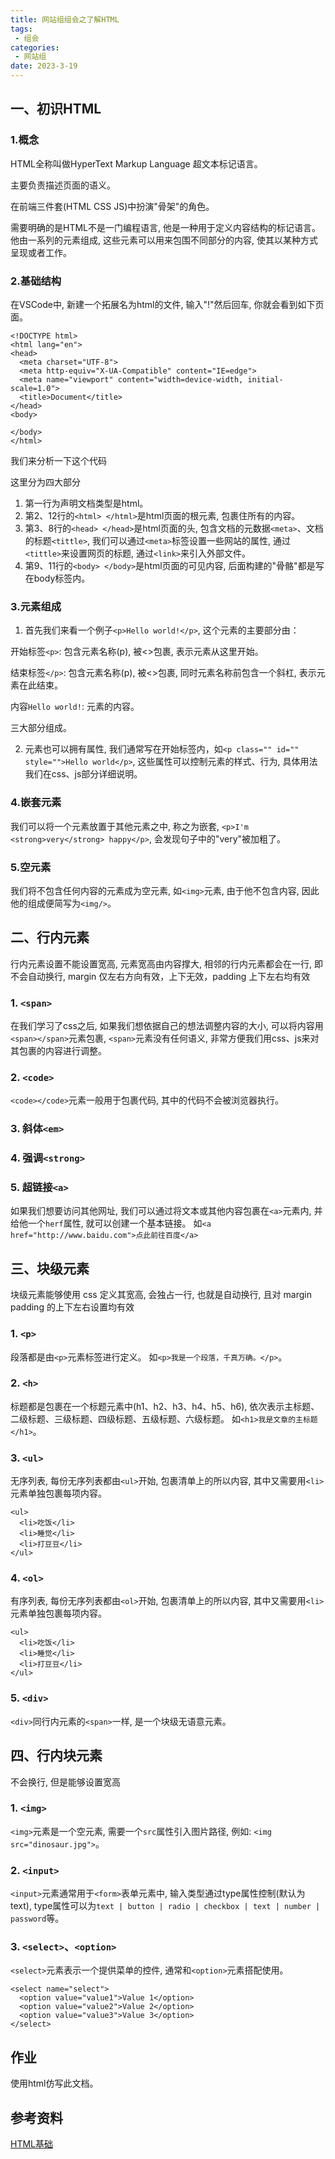 ```yaml
---
title: 网站组组会之了解HTML
tags: 
 - 组会
categories:
 - 网站组
date: 2023-3-19
---
```


## 一、初识HTML

### 1.概念
HTML全称叫做HyperText Markup Language 超文本标记语言。

主要负责描述页面的语义。

在前端三件套(HTML CSS JS)中扮演"骨架"的角色。

需要明确的是HTML不是一门编程语言, 他是一种用于定义内容结构的标记语言。他由一系列的元素组成, 这些元素可以用来包围不同部分的内容, 使其以某种方式呈现或者工作。

### 2.基础结构
在VSCode中, 新建一个拓展名为html的文件, 输入"!"然后回车, 你就会看到如下页面。

```
<!DOCTYPE html>
<html lang="en">
<head>
  <meta charset="UTF-8">
  <meta http-equiv="X-UA-Compatible" content="IE=edge">
  <meta name="viewport" content="width=device-width, initial-scale=1.0">
  <title>Document</title>
</head>
<body>
  
</body>
</html>
```

我们来分析一下这个代码

这里分为四大部分
1. 第一行为声明文档类型是html。
2. 第2、12行的`<html> </html>`是html页面的根元素, 包裹住所有的内容。
3. 第3、8行的`<head> </head>`是html页面的头, 包含文档的元数据`<meta>`、文档的标题`<tittle>`, 我们可以通过`<meta>`标签设置一些网站的属性, 通过`<tittle>`来设置网页的标题, 通过`<link>`来引入外部文件。
4. 第9、11行的`<body> </body>`是html页面的可见内容, 后面构建的"骨骼"都是写在body标签内。

### 3.元素组成

1. 首先我们来看一个例子`<p>Hello world!</p>`, 这个元素的主要部分由：

开始标签`<p>`: 包含元素名称(p), 被<>包裹, 表示元素从这里开始。

结束标签`</p>`: 包含元素名称(p), 被<>包裹, 同时元素名称前包含一个斜杠, 表示元素在此结束。

内容`Hello world!`: 元素的内容。

三大部分组成。

2. 元素也可以拥有属性, 我们通常写在开始标签内，如`<p class="" id="" style="">Hello world</p>`, 这些属性可以控制元素的样式、行为, 具体用法我们在css、js部分详细说明。

### 4.嵌套元素

我们可以将一个元素放置于其他元素之中, 称之为嵌套, `<p>I'm <strong>very</strong> happy</p>`, 会发现句子中的"very"被加粗了。

### 5.空元素

我们将不包含任何内容的元素成为空元素, 如`<img>`元素, 由于他不包含内容, 因此他的组成便简写为`<img/>`。

## 二、行内元素
行内元素设置不能设置宽高, 元素宽高由内容撑大, 相邻的行内元素都会在一行, 即不会自动换行, margin 仅左右方向有效，上下无效，padding 上下左右均有效

### 1. `<span>`
在我们学习了css之后, 如果我们想依据自己的想法调整内容的大小, 可以将内容用`<span></span>`元素包裹, `<span>`元素没有任何语义, 非常方便我们用css、js来对其包裹的内容进行调整。

### 2. `<code>`
`<code></code>`元素一般用于包裹代码, 其中的代码不会被浏览器执行。

### 3. 斜体`<em>`

### 4. 强调`<strong>`

### 5. 超链接`<a>`
如果我们想要访问其他网址, 我们可以通过将文本或其他内容包裹在`<a>`元素内, 并给他一个`herf`属性, 就可以创建一个基本链接。 
如`<a href="http://www.baidu.com">点此前往百度</a>`



## 三、块级元素
块级元素能够使用 css 定义其宽高, 会独占一行, 也就是自动换行, 且对 margin padding 的上下左右设置均有效

### 1. `<p>`
段落都是由`<p>`元素标签进行定义。
如`<p>我是一个段落，千真万确。</p>`。

### 2. `<h>`
标题都是包裹在一个标题元素中(h1、h2、h3、h4、h5、h6), 依次表示主标题、二级标题、三级标题、四级标题、五级标题、六级标题。
如`<h1>我是文章的主标题</h1>`。

### 3. `<ul>`
无序列表, 每份无序列表都由`<ul>`开始, 包裹清单上的所以内容, 其中又需要用`<li>`元素单独包裹每项内容。

```
<ul>
  <li>吃饭</li>
  <li>睡觉</li>
  <li>打豆豆</li>
</ul>
```

### 4. `<ol>`
有序列表, 每份无序列表都由`<ol>`开始, 包裹清单上的所以内容, 其中又需要用`<li>`元素单独包裹每项内容。

```
<ul>
  <li>吃饭</li>
  <li>睡觉</li>
  <li>打豆豆</li>
</ul>
```
### 5. `<div>`
`<div>`同行内元素的`<span>`一样, 是一个块级无语意元素。

## 四、行内块元素
不会换行, 但是能够设置宽高

### 1. `<img>`
`<img>`元素是一个空元素, 需要一个`src`属性引入图片路径, 例如: `<img src="dinosaur.jpg">`。

### 2. `<input>`
`<input>`元素通常用于`<form>`表单元素中, 输入类型通过type属性控制(默认为text), type属性可以为`text | button | radio | checkbox | text | number | password`等。

### 3. `<select>`、`<option>`
`<select>`元素表示一个提供菜单的控件, 通常和`<option>`元素搭配使用。

```
<select name="select">
  <option value="value1">Value 1</option>
  <option value="value2">Value 2</option>
  <option value="value3">Value 3</option>
</select>
```

## 作业
使用html仿写此文档。

## 参考资料
[HTML基础](https://developer.mozilla.org/zh-CN/docs/Learn/Getting_started_with_the_web/HTML_basics)